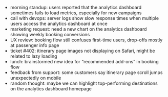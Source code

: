 - morning standup: users reported that the analytics dashboard sometimes fails to load metrics, especially for new campaigns
- call with devops: server logs show slow response times when multiple users access the analytics dashboard at once
- marketing request: need a new chart on the analytics dashboard showing weekly booking conversions
- UX review: booking flow still confuses first-time users, drop-offs mostly at passenger info page
- ticket #402: itinerary page images not displaying on Safari, might be related to lazy loading
- lunch: brainstormed new idea for “recommended add-ons” in booking flow
- feedback from support: some customers say itinerary page scroll jumps unexpectedly on mobile
- random thought: maybe we can highlight top-performing destinations on the analytics dashboard homepage
